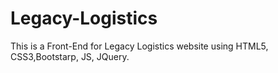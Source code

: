 # Legacy-Logistics
This is a Front-End for Legacy Logistics website using HTML5, CSS3,Bootstarp, JS, JQuery.
